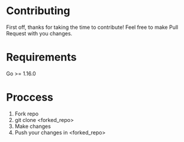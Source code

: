 # Contributing

First off, thanks for taking the time to contribute! Feel free to make Pull Request with you changes.

# Requirements

Go >= 1.16.0

# Proccess

1. Fork repo
2. git clone <forked_repo>
3. Make changes
4. Push your changes in <forked_repo>
